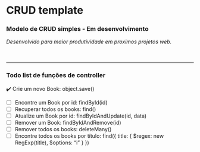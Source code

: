 # CRUD template 
### Modelo de CRUD simples - Em desenvolvimento
*Desenvolvido para maior produtividade em proximos projetos web.*
<br><br><br>
<hr>

### Todo list de funções de controller
:heavy_check_mark: Crie um novo Book: object.save()
- [ ] Encontre um Book por id: findById(id)
- [ ] Recuperar todos os books: find()
- [ ] Atualize um Book por id: findByIdAndUpdate(id, data)
- [ ] Remover um Book: findByIdAndRemove(id)
- [ ] Remover todos os books: deleteMany()
- [ ] Encontre todos os books por título: find({ title: { $regex: new RegExp(title), $options: “i” } })
